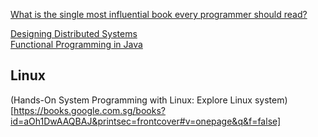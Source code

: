 [What is the single most influential book every programmer should read?](https://stackoverflow.com/questions/1711/what-is-the-single-most-influential-book-every-programmer-should-read)  

[Designing Distributed Systems](https://salttiger.com/designing-distributed-systems/)    
[Functional Programming in Java](https://salttiger.com/functional-programming-in-java-2/)    

## Linux ##  
(Hands-On System Programming with Linux: Explore Linux system)[https://books.google.com.sg/books?id=aOh1DwAAQBAJ&printsec=frontcover#v=onepage&q&f=false]  
